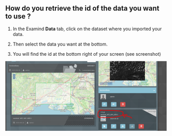 ## How do you retrieve the id of the data you want to use ?

1. In the Examind **Data** tab, click on the dataset where you imported your data. 

2. Then select the data you want at the bottom. 

3. You will find the id at the bottom right of your screen (see screenshot)

![Web ui - data](images/id_data.png)